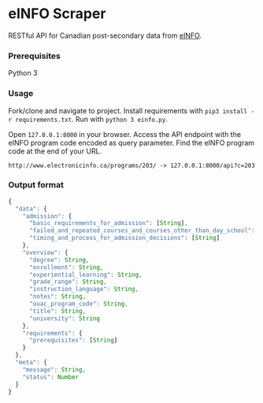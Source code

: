 # eINFO Scraper
RESTful API for Canadian post-secondary data from [eINFO](http://www.electronicinfo.ca/programs/).

### Prerequisites
Python 3

### Usage
Fork/clone and navigate to project. Install requirements with `pip3 install -r requirements.txt`. Run with `python 3 einfo.py`. 

Open `127.0.0.1:8000` in your browser. Access the API endpoint with the eINFO program code encoded as query parameter. Find the eINFO program code at the end of your URL. 

```
http://www.electronicinfo.ca/programs/203/ -> 127.0.0.1:8000/api?c=203
```

### Output format 
```js
{
  "data": {
    "admission": {
      "basic_requirements_for_admission": [String],
      "failed_and_repeated_courses_and_courses_other_than_day_school": [String],
      "timing_and_process_for_admission_decisions": [String]
    },
    "overview": {
      "degree": String,
      "enrollment": String,
      "experiential_learning": String,
      "grade_range": String,
      "instruction_language": String,
      "notes": String,
      "ouac_program_code": String,
      "title": String,
      "university": String
    },
    "requirements": {
      "prerequisites": [String]
    }
  },
  "meta": {
    "message": String,
    "status": Number
  }
}
```
